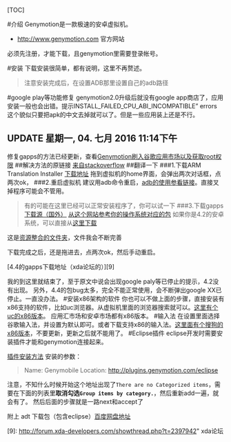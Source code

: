 [TOC]

#介绍
Genymotion是一款极速的安卓虚拟机。

+ http://www.genymotion.com 官方网站

必须先注册，才能下载，且genymotion里需要登录帐号。

#安装
下载安装很简单，都有说明，这里不再赘述。
>注意安装完成后，在设置ADB那里设置自己的adb路径

#google play等功能修复
genymotion2.0升级后就没有google app商店了，应用安装一般也会出错。提示INSTALL_FAILED_CPU_ABI_INCOMPATIBLE” errors 这个貌似只要把apk的中文去掉就可以了。但是一些应用装上还是不行。
## UPDATE 星期一, 04. 七月 2016 11:14下午 
修复gapps的方法已经更新，查看[Genymotion刷入谷歌应用市场以及获取root权限](http://www.findspace.name/easycoding/1707)
##解决方法的原链接
[来自stackoverflow][1]
##翻译一下
###1.下载ARM Translation Installer
[下载地址][2]
拖到虚拟机的home界面，会弹出两次对话框，点两次ok，
###2.重启虚拟机
建议用adb命令重启，[adb的使用参看链接][3]。直接叉掉程序可能会不管用。
>有的可能在这里已经可以正常安装程序了，你可以试一下
###3.下载gapps
[下载源（国外）][4]
[从这个网站参考你的操作系统对应的包][5]
如果你是4.2的安卓系统，可以直接从[这里下载][6]

这是[资源整合的文件夹][7]，文件我会不断完善

下载完成之后，还是拖进去，点两次ok，然后手动重启。

[4.4的gapps下载地址（xda论坛的）][9]


我的到这里就结束了，至于原文中说会出现google paly等已停止的提示，4.2没有出现。
另外，4.4的包bug太多，完全不能正常使用，会不断弹出google XX已停止。一直没办法。
#安装x86架构的软件
你也可以不做上面的步骤，直接安装有x86支持的软件，比如uc浏览器。从虚拟机里面的浏览器搜索就可以。[这里有个uc的x86版本][7]。
应用汇市场和安卓市场都有x86版本。
#输入法
在设置里面选择谷歌输入法，并设置为默认即可。或者下载支持x86的输入法。[这里面有个搜狗的x86版本][7]，不要更新，更新之后就不能用了。
#Eclipse插件
eclipse开发时需要安装插件才能和genymotion连接起来。

[插件安装方法][8]
安装的参数：
>Name: Genymobile
>Location: http://plugins.genymotion.com/eclipse

注意，不知什么时候开始这个地址出现了`There are no Categorized items`，需要在下面的列表里**取消勾选`Group items by category.`**，然后重新add一遍，就会有了。
然后后面的步骤就是一路next和accept了

附上 adt 下载包（包含eclipse）[百度网盘地址][7]

[1]: http://stackoverflow.com/questions/17831990/how-do-you-install-google-frameworks-play-accounts-etc-on-a-genymotion-virtu/20013322#20013322 
[2]: http://pan.baidu.com/s/1qWNl5WK
[3]: http://www.findspace.name/res/360
[4]: http://wiki.cyanogenmod.org/w/Google_Apps#gappsCM11
[5]: http://wiki.rootzwiki.com/Google_Apps#Jelly_Bean_.28Android_4.1.x-4.3.x.29
[6]: http://pan.baidu.com/s/1hqpBPy8 "4.2 gapps"
[7]: http://pan.baidu.com/s/1pJsjZCZ  "安卓分享文件夹"
[8]: http://www.findspace.name/res/687 "Eclipse插件"
[9]: http://forum.xda-developers.com/showthread.php?t=2397942" xda论坛